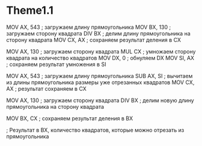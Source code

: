 # Theme1.1
MOV AX, 543 ; загружаем длину прямоугольника
MOV BX, 130 ; загружаем сторону квадрата
DIV BX ; делим длину прямоугольника на сторону квадрата
MOV CX, AX ; сохраняем результат деления в CX

MOV AX, 130 ; загружаем сторону квадрата
MUL CX ; умножаем сторону квадрата на количество квадратов
MOV DX, 0 ; обнуляем DX
MOV SI, AX ; сохраняем результат умножения в SI

MOV AX, 543 ; загружаем длину прямоугольника
SUB AX, SI ; вычитаем из длины прямоугольника размеры уже отрезанных квадратов
MOV CX, AX ; результат сохраняем в CX

MOV AX, 130 ; загружаем сторону квадрата
DIV BX ; делим новую длину прямоугольника на сторону квадрата

MOV BX, CX ; сохраняем результат деления в BX

; Результат в BX, количество квадратов, которые можно отрезать из прямоугольника
